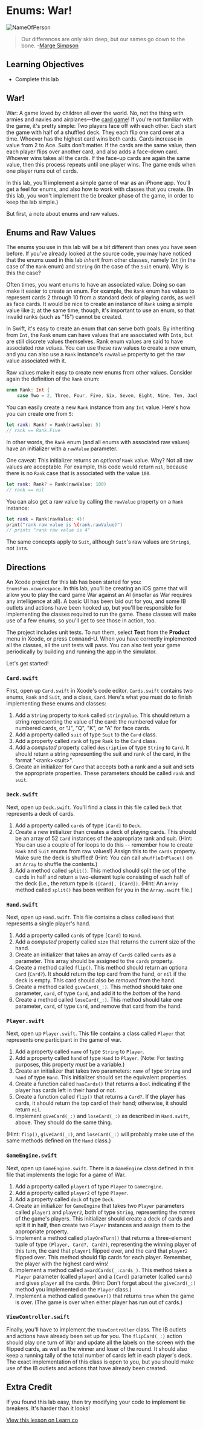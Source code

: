 # Enums: War!

![NameOfPerson](http://i.imgur.com/dJ83HcZ.png?1)  

> Our differences are only skin deep, but our sames go down to the bone. -[Marge Simpson](https://en.wikipedia.org/wiki/Marge_Simpson)

## Learning Objectives

* Complete this lab

## War!

War: A game loved by children all over the world. No, not the thing with armies and navies and airplanes—the [card game](https://en.wikipedia.org/wiki/War_\(card_game\))! If you're not familiar with the game, it's pretty simple: Two players face off with each other. Each start the game with half of a shuffled deck. They each flip one card over at a time. Whoever has the highest card wins both cards. Cards increase in value from 2 to Ace. Suits don't matter. If the cards are the same value, then each player flips over another card, and also adds a face-down card. Whoever wins takes all the cards. If the face-up cards are again the same value, then this process repeats until one player wins. The game ends when one player runs out of cards.

In this lab, you'll implement a simple game of war as an iPhone app. You'll get a feel for enums, and also how to work with classes that you create. (In this lab, you won't implement the tie breaker phase of the game, in order to keep the lab simple.)

But first, a note about enums and raw values.

## Enums and Raw Values

The enums you use in this lab will be a bit different than ones you have seen before. If you've already looked at the source code, you may have noticed that the enums used in this lab _inherit_ from other classes, namely `Int` (in the case of the `Rank` enum) and `String` (in the case of the `Suit` enum). Why is this the case?

Often times, you want enums to have an associated value. Doing so can make it easier to create an enum. For example, the `Rank` enum has values to represent cards 2 through 10 from a standard deck of playing cards, as well as face cards. It would be nice to create an instance of `Rank` using a simple value like `2`; at the same time, though, it's important to use an enum, so that invalid ranks (such as "15") cannot be created.

In Swift, it's easy to create an enum that can serve both goals. By inheriting from `Int`, the `Rank` enum can have values that are associated with `Int`s, but are still discrete values themselves. Rank enum values are said to have associated _raw values_. You can use these raw values to create a new enum, and you can also use a `Rank` instance's `rawValue` property to get the raw value associated with it.

Raw values make it easy to create new enums from other values. Consider again the definition of the `Rank` enum:

```swift
enum Rank: Int {
    case Two = 2, Three, Four, Five, Six, Seven, Eight, Nine, Ten, Jack, Queen, King Ace
```

You can easily create a new `Rank` instance from any `Int` value. Here's how you can create one from `5`:

```swift
let rank: Rank? = Rank(rawValue: 5)
// rank == Rank.Five
```

In other words, the `Rank` enum (and all enums with associated raw values) have an initializer with a `rawValue` parameter.

One caveat: This initializer returns an _optional_ `Rank` value. Why? Not all raw values are acceptable. For example, this code would return `nil`, because there is no `Rank` case that is associated with the value `100`.

```swift
let rank: Rank? = Rank(rawValue: 100)
// rank == nil
```

You can also get a raw value by calling the `rawValue` property on a `Rank` instance:

```swift
let rank = Rank(rawValue: 4)!
print("rank raw value is \(rank.rawValue)")
// prints "rank raw value is 4"
```

The same concepts apply to `Suit`, although `Suit`'s raw values are `String`s, not `Int`s.

## Directions

An Xcode project for this lab has been started for you: `EnumsFun.xcworkspace`. In this lab, you'll be creating an iOS game that will allow you to play the card game War against an AI (insofar as War requires any intelligence at all). A basic UI has been laid out for you, and some IB outlets and actions have been hooked up, but you'll be responsible for implementing the classes required to run the game. These classes will make use of a few enums, so you'll get to see those in action, too.

The project includes unit tests. To run them, select **Test** from the **Product** menu in Xcode, or press <kbd>Command</kbd>-U. When you have correctly implemented all the classes, all the unit tests will pass. You can also test your game periodically by building and running the app in the simulator.

Let's get started!

### `Card.swift`

First, open up `Card.swift` in Xcode's code editor. `Cards.swift` contains two enums, `Rank` and `Suit`, and a class, `Card`. Here's what you must do to finish implementing these enums and classes:

1. Add a `String` property to `Rank` called `stringValue`. This should return a string representing the value of the card: the numbered value for numbered cards, or "J", "Q", "K", or "A" for face cards.
2. Add a property called `suit` of type `Suit` to the `Card` class.
3. Add a property called `rank` of type `Rank` to the `Card` class.
4. Add a _computed_ property called `description` of type `String` to `Card`. It should return a string representing the suit and rank of the card, in the format "&lt;rank&gt;&lt;suit&gt;".
5. Create an initializer for `Card` that accepts both a rank and a suit and sets the appropriate properties. These parameters should be called `rank` and `suit`.

### `Deck.swift`

Next, open up `Deck.swift`. You'll find a class in this file called `Deck` that represents a deck of cards.

1. Add a property called `cards` of type `[Card]` to `Deck`.
2. Create a new initializer than creates a deck of playing cards. This should be an array of 52 `Card` instances of the appropriate rank and suit. (Hint: You can use a couple of for loops to do this -- remember how to create `Rank` and `Suit` enums from raw values!) Assign this to the `cards` property. Make sure the deck is shuffled! (Hint: You can call `shuffleInPlace()` on an `Array` to shuffle the contents.)
3. Add a method called `split()`. This method should split the set of the cards in half and return a two-element tuple consisting of each half of the deck (i.e., the return type is `([Card], [Card])`. (Hint: An `Array` method called `split()` has been written for you in the `Array.swift` file.)

### `Hand.swift`

Next, open up `Hand.swift`. This file contains a class called `Hand` that represents a single player's hand.

1. Add a property called `cards` of type `[Card]` to `Hand`.
2. Add a _computed_ property called `size` that returns the current size of the hand.
3. Create an initializer that takes an array of `Card`s called `cards` as a parameter. This array should be assigned to the `cards` property.
4. Create a method called `flip()`. This method should return an optiona `Card` (`Card?`). It should return the top card from the hand, or `nil` if the deck is empty. This card should also be _removed_ from the hand.
5. Create a method called `giveCard(_:)`. This method should take one parameter, `card`, of type `Card`, and add it to the _bottom_ of the hand.
6. Create a method called `loseCard(_:)`. This method should take one parameter, `card`, of type `Card`, and remove that card from the hand.

### `Player.swift`

Next, open up `Player.swift`. This file contains a class called `Player` that represents one participant in the game of war.

1. Add a property called `name` of type `String` to `Player`.
2. Add a property called `hand` of type `Hand` to `Player`. (Note: For testing purposes, this property _must_ be a variable.)
3. Create an initializer that takes two parameters: `name` of type `String` and `hand` of type `Hand`. This initializer should set the equivalent properties.
4. Create a function called `hasCards()` that returns a `Bool` indicating if the player has cards left in their hand or not.
5. Create a function called `flip()` that returns a `Card?`. If the player has cards, it should return the top card of their hand; otherwise, it should return `nil`.
6. Implement `giveCard(_:)` and `loseCard(_:)` as described in `Hand.swift`, above. They should do the same thing.

(Hint: `flip()`, `giveCard(_:)`, and `loseCard(_:)` will probably make use of the same methods defined on the `Hand` class.)

### `GameEngine.swift`

Next, open up `GameEngine.swift`. There is a `GameEngine` class defined in this file that implements the logic for a game of War.

1. Add a property called `player1` of type `Player` to `GameEngine`.
2. Add a property called `player2` of type `Player`.
3. Add a property called `deck` of type `Deck`.
4. Create an initializer for `GameEngine` that takes two `Player` parameters called `player1` and `player2`, both of type `String`, representing the _names_ of the game's players. This initializer should create a deck of cards and split it in half, then create two `Player` instances and assign them to the appropriate property.
5. Implement a method called `playOneTurn()` that returns a three-element tuple of type `(Player, Card?, Card?)`, representing the winning player of this turn, the card that `player1` flipped over, and the card that `player2` flipped over. This method should flip cards for each player. Remember, the player with the highest card wins!
6. Implement a method called `awardCards(_:cards_)`. This method takes a `Player` parameter (called `player`) and a `[Card]` parameter (called `cards`) and gives `player` all the cards. (Hint: Don't forget about the `giveCard(_:)` method you implemented on the `Player` class.)
7. Implement a method called `gameOver()` that returns `true` when the game is over. (The game is over when either player has run out of cards.)

### `ViewController.swift`

Finally, you'll have to implement the `ViewController` class. The IB outlets and actions have already been set up for you. The `flipCard(_:)` action should play one turn of War and update all the labels on the screen with the flipped cards, as well as the winner and loser of the round. It should also keep a running tally of the total number of cards left in each player's deck. The exact implementation of this class is open to you, but you should make use of the IB outlets and actions that have already been created.

## Extra Credit

If you found this lab easy, then try modifying your code to implement tie breakers. It's harder than it looks!

<a href='https://learn.co/lessons/EnumsLab' data-visibility='hidden'>View this lesson on Learn.co</a>
